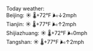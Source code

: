 Today weather:  
Beijing: ☀️ 🌡️+72°F 🌬️↓2mph  
Tianjin: ☀️ 🌡️+77°F 🌬️↑2mph  
Shijiazhuang: ☀️ 🌡️+72°F 🌬️0mph  
Tangshan: ☀️ 🌡️+77°F 🌬️↑2mph  
